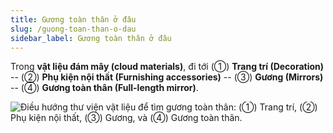 ```yaml
---
title: Gương toàn thân ở đâu
slug: /guong-toan-than-o-dau
sidebar_label: Gương toàn thân ở đâu
---
```


Trong **vật liệu đám mây (cloud materials)**, đi tới (①) **Trang trí (Decoration)** -- (②) **Phụ kiện nội thất (Furnishing accessories)** -- (③) **Gương (Mirrors)** -- (④) **Gương toàn thân (Full-length mirror)**.

![Điều hướng thư viện vật liệu để tìm gương toàn thân: (①) Trang trí, (②) Phụ kiện nội thất, (③) Gương, và (④) Gương toàn thân.](https://storage.googleapis.com/jegavn_kb/images/6220f5c6-22f6-4795-a7d3-041298939eee.png)
